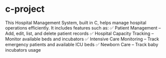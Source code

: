 # c-project
This Hospital Management System, built in C, helps manage hospital operations efficiently. It includes features such as:
✅ Patient Management – Add, edit, list, and delete patient records
✅ Hospital Capacity Tracking – Monitor available beds and incubators
✅ Intensive Care Monitoring – Track emergency patients and available ICU beds
✅ Newborn Care – Track baby incubators usage
